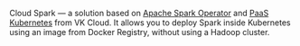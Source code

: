 Cloud Spark — a solution based on [Apache Spark Operator](https://github.com/GoogleCloudPlatform/spark-on-k8s-operator) and [PaaS Kubernetes](/en/kubernetes/k8s) from VK Cloud. It allows you to deploy Spark inside Kubernetes using an image from Docker Registry, without using a Hadoop cluster.
